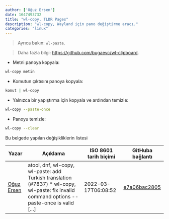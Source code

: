 ```yaml
---
author: ['Oğuz Ersen']
date: 1647493732
title: "wl-copy, TLDR Pages"
description: "wl-copy, Wayland için pano değiştirme aracı."
categories: "linux"
---
```

> Ayrıca bakın: `wl-paste`.

> Daha fazla bilgi: <https://github.com/bugaevc/wl-clipboard>.

- Metni panoya kopyala:

```bash
wl-copy metin
```

- Komutun çıktısını panoya kopyala:

```bash
komut | wl-copy
```

- Yalnızca bir yapıştırma için kopyala ve ardından temizle:

```bash
wl-copy --paste-once
```

- Panoyu temizle:

```bash
wl-copy --clear
```
Bu belgede yapılan değişikliklerin listesi


Yazar | Açıklama | ISO 8601 tarih biçimi | GitHuba bağlantı
------|-----|-----|-----
[Oğuz Ersen](mailto:oguzersen@protonmail.com) | atool, dnf, wl-copy, wl-paste: add Turkish translation (#7837) * wl-copy, wl-paste: fix invalid command options --paste-once is valid [...] | 2022-03-17T06:08:52 | [e7a06bac2805](https://github.com/tldr-pages/tldr/commit/e7a06bac28057862cb80128905031eab5173ff0b)

